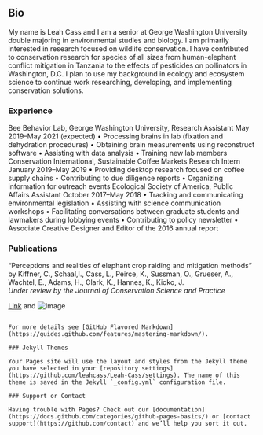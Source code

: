 ## Bio
My name is Leah Cass and I am a senior at George Washington University double majoring in environmental studies and biology. I am primarily interested in research focused on wildlife conservation. I have contributed to conservation research for species of all sizes from human-elephant conflict mitigation in Tanzania to the effects of pesticides on pollinators in Washington, D.C. I plan to use my background in ecology and ecosystem science to continue work researching, developing, and implementing conservation solutions. 

### Experience
Bee Behavior Lab, George Washington University, Research Assistant May 2019–May 2021 (expected) 
•	Processing brains in lab (fixation and dehydration procedures)
•	Obtaining brain measurements using reconstruct software
•	Assisting with data analysis
•	Training new lab members
Conservation International, Sustainable Coffee Markets Research Intern January 2019–May 2019 
•	Providing desktop research focused on coffee supply chains
•	Contributing to due diligence reports
•	Organizing information for outreach events
Ecological Society of America, Public Affairs Assistant
October 2017–May 2018
•	Tracking and communicating environmental legislation
•	Assisting with science communication workshops
•	Facilitating conversations between graduate students and lawmakers during lobbying events
•	Contributing to policy newsletter
•	Associate Creative Designer and Editor of the 2016 annual report





### Publications 
“Perceptions and realities of elephant crop raiding and mitigation methods” by Kiffner, C., Schaal,I., Cass, L., Peirce, K., Sussman, O., Grueser, A., Wachtel, E., Adams, H., Clark, K., Hannes, K., Kioko, J.  
*Under review by the Journal of Conservation Science and Practice*



[Link](url) and ![Image](src)
```

For more details see [GitHub Flavored Markdown](https://guides.github.com/features/mastering-markdown/).

### Jekyll Themes

Your Pages site will use the layout and styles from the Jekyll theme you have selected in your [repository settings](https://github.com/leahcass/Leah-Cass/settings). The name of this theme is saved in the Jekyll `_config.yml` configuration file.

### Support or Contact

Having trouble with Pages? Check out our [documentation](https://docs.github.com/categories/github-pages-basics/) or [contact support](https://github.com/contact) and we’ll help you sort it out.
